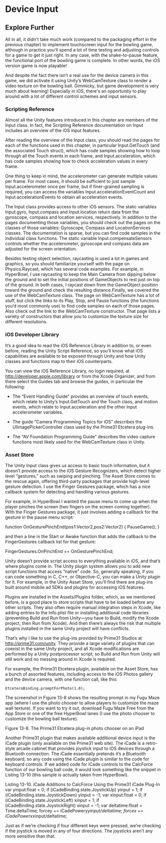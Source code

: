 # Device Input

## Explore Further

All in all, it didn't take much work (compared to the packaging effort in the previous chapter) to implement touchscreen input for the bowling game, although in practice you'll spend a lot of time testing and adjusting controls for a game to get it just right. In any case, with the shake-to-pause feature, the functional port of the bowling game is complete. In other words, the iOS version game is now playable!

And despite the fact there isn’t a real use for the device camera in this game, we did activate it using Unity’s WebCamTexture class to render a video texture on the bowling ball. Gimmicky, but game development is very much about learning! Especially in iOS, there's an opportunity to play around with a lot of different control schemes and input sensors.

### Scripting Reference

Almost all the Unity features introduced in this chapter are members of the Input class. In fact, the Scripting Reference documentation on Input includes an overview of the iOS input features.

 After reading the overview of the Input class, you should read the pages for each of the functions used in this chapter, in particular Input.GetTouch (and the associated Touch struct), which has code samples showing how to loop through all the Touch events in each frame, and Input.acceleration, which has code samples showing how to check acceleration values in every frame.

One thing to keep in mind, the accelerometer can generate multiple values per frame. For most cases, it should be sufficient to just sample Input.accelerometer once per frame, but if finer-grained sampling is required, you can access the variables Input.accelerationEventCount and Input.accelerationEvents to obtain all acceleration events.

The Input class provides access to other iOS sensors. The static variables Input.gyro, Input.compass and Input.location return data from the gyroscope, compass and location services, respectively. In addition to the pages documenting those variables, you should check out the pages on the classes of those variables: Gyroscope, Compass and LocationServices classes. The documentation is sparse, but you can find code samples in the individual class functions. The static variable Input.compensateSensors controls whether the accelerometer, gyroscope and compass data are adjusted for the screen orientation.

Besides testing object selection, raycasting is used a lot in games and graphics, so you should familiarize yourself with the page on Physics.Raycast, which has several code examples. For example, in HyperBowl, I use raycasting to keep the Main Camera from dipping below the ground and to set the initial positions of GameObjects to rest just on top of the ground. In both cases, I raycast down from the GameObject position toward the ground and check the resulting distance.Finally, we covered the use of the WebCamTexture class. The page on WebCamTexture has a lot of stuff, but click the links to its Play, Stop, and Pause functions (the functions you’d most commonly use) to find code samples on each of those pages. Also check out the link to the WebCamTexture constructor. That page lists a variety of constructors that allow you to customize the texture size for different resolutions.

### iOS Developer Library

It’s a good idea to read the iOS Reference Library in addition to, or even before, reading the Unity Script Reference, so you’ll know what iOS capabilities are available to be exposed through Unity and how Unity classes and functions map to their iOS counterparts.

You can view the iOS Reference Library, no login required, at http://developer.apple.com/library or from the Xcode Organizer, and from there select the Guides tab and browse the guides, in particular the following:

- The “Event Handling Guide” provides an overview of touch events, which relate to Unity’s Input.GetTouch and the Touch class, and motion events, which relate to Input.acceleration and the other Input accelerometer variables.

- The guide “Camera Programming Topics for iOS” describes the UIImagePickerController class used by the Prime31 Etcetera plug-ins.

- The “AV Foundation Programming Guide” describes the video capture functions most likely used for the WebCamTexture class in Unity.

### Asset Store

The Unity Input class gives us access to basic touch information, but it doesn’t provide access to the iOS Gesture Recognizers, which detect higher level “gestures,” such as swiping and pinching. The Asset Store comes to the rescue again, offering third-party packages that provide high-level gesture detection. I use the Finger Gestures package, which has a nice callback system for detecting and handling various gestures.

For example, in HyperBowl I wanted the pause menu to come up when the player pinches the screen (two fingers on the screen coming together). With the Finger Gestures package, it just involves adding a callback for the gesture in the pause menu script:

function OnGesturePinchEnd(pos1:Vector2,pos2:Vector2) {
	PauseGame();
}

and then a line in the Start or Awake function that adds the callback to the FingerGestures callback list for that gesture:

FingerGestures.OnPinchEnd += OnGesturePinchEnd;

Unity doesn’t provide script access to everything available in iOS, and that’s where plugins come in. The Unity plugin system allows you to add new script functions that access “native” code. So, generally speaking, if you can code something in C, C++, or Objective-C, you can make a Unity plugin for it. For example, in the Unity Asset Store, you’ll find there are plug-ins built around mobile ad SDKs and plugins for accessing iOS features.

Plugins are installed in the Assets/Plugins folder, which, as we mentioned before, is a good place to store scripts that have to be loaded before any other scripts. They also often require manual integration steps in Xcode, like adding entries to the Info.plist file or installing additional code libraries (preventing Build and Run from Unity—you have to Build, modify the Xcode project, then Run from Xcode). And then there’s always the risk that multiple plugins installed in the same Unity project will have conflicts.

That’s why I like to use the plug-ins provided by Prime31 Studios at http://prime31.com/unity. They provide a large variety of plugins that can coexist in the same Unity project, and all Xcode modifications are performed by a Unity postprocessor script, so Build and Run from Unity will still work and no messing around in Xcode is required.

For example, the Prime31 Etcetera plugin, available on the Asset Store, has a bunch of assorted features, including access to the iOS Photos gallery and the device camera, with one function call, like this:

	EtceteraBinding.promptForPhoto(1.0);

The screenshot in Figure 13-8 shows the resulting prompt in my Fugu Maze app (where I use the photo chooser to allow players to customize the maze wall texture). If you want to try it out, download Fugu Maze Free from the App Store or one of the free HyperBowl lanes (I use the photo chooser to customize the bowling ball texture).

Figure 13-8. The Prime31 Etcetera plug-in photo chooser on an iPad

Another Prime31 plugin that makes available additional device input is the iCade plugin (only available on the Prime31 web site). The iCade is a retro-style arcade cabinet that provides joystick input to iOS devices through a Bluetooth connection. The iCade essentially pretends it’s a Bluetooth keyboard, so any code using the iCade plugin is similar to the code for keyboard controls. If we added code for iCade controls to the CalcForce function of our bowling ball code, it would look something like the snippet in Listing 13-10 (this sample is actually taken from HyperBowl).

Listing 13-10. iCade Additions to CalcForce Using the Prime31 iCade Plug-In
	var yinput:float = 0;
	if (iCadeBinding.state.JoystickUp) yinput = 1;
	if (iCadeBinding.state.JoystickDown) yinput = -1;
	var xinput:float = 0;
	if (iCadeBinding.state.JoystickLeft) xinput = 1;
	if (iCadeBinding.state.JoystickRight) xinput = -1;
	var deltatime:float = Time.deltaTime;
	forcey += iCadePowery*yinput/deltatime;
	forcex += iCadePowerx*xinput/deltatime;

Just as if we’re checking if four different keys were pressed, we’re checking if the joystick is moved in any of four directions. The joysticks aren’t any more sensitive than that.

